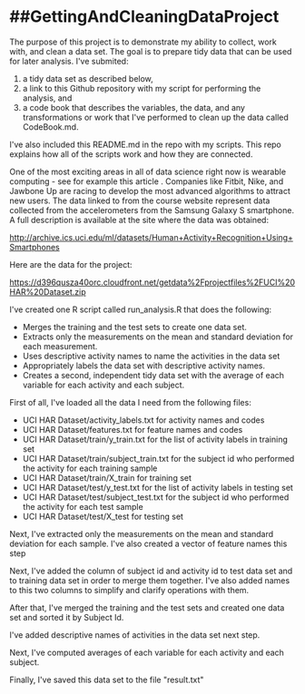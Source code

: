 ##GettingAndCleaningDataProject
===============================

The purpose of this project is to demonstrate my ability to collect, work with, and clean a data set. The goal is to prepare tidy data that can be used for later analysis. I've submited:

 1) a tidy data set as described below,
 2) a link to this Github repository with my script for performing the analysis, and
 3) a code book that describes the variables, the data, and any transformations or work that I've performed to clean up the data called CodeBook.md.

I've also included this README.md in the repo with my scripts. This repo explains how all of the scripts work and how they are connected.  

One of the most exciting areas in all of data science right now is wearable computing - see for example this article . Companies like Fitbit, Nike, and Jawbone Up are racing to develop the most advanced algorithms to attract new users. The data linked to from the course website represent data collected from the accelerometers from the Samsung Galaxy S smartphone. A full description is available at the site where the data was obtained: 

http://archive.ics.uci.edu/ml/datasets/Human+Activity+Recognition+Using+Smartphones 

Here are the data for the project: 

https://d396qusza40orc.cloudfront.net/getdata%2Fprojectfiles%2FUCI%20HAR%20Dataset.zip 

I've created one R script called run_analysis.R that does the following: 
* Merges the training and the test sets to create one data set.
* Extracts only the measurements on the mean and standard deviation for each measurement. 
* Uses descriptive activity names to name the activities in the data set
* Appropriately labels the data set with descriptive activity names. 
* Creates a second, independent tidy data set with the average of each variable for each activity and each subject. 

First of all, I've loaded all the data I need from the following files:
* UCI HAR Dataset/activity_labels.txt for activity names and codes
* UCI HAR Dataset/features.txt for feature names and codes
* UCI HAR Dataset/train/y_train.txt for the list of activity labels in training set
* UCI HAR Dataset/train/subject_train.txt for the subject id who performed the activity for each training sample
* UCI HAR Dataset/train/X_train for training set
* UCI HAR Dataset/test/y_test.txt for the list of activity labels in testing set
* UCI HAR Dataset/test/subject_test.txt for the subject id who performed the activity for each test sample
* UCI HAR Dataset/test/X_test for testing set

Next, I've extracted only the measurements on the mean and standard deviation for each sample.
I've also created a vector of feature names this step

Next, I've added the column of subject id and activity id to test data set and to training data set in order to merge them together.
I've also added names to this two columns to simplify and clarify operations with them.

After that, I've merged the training and the test sets and created one data set and sorted it by Subject Id.

I've added descriptive names of activities in the data set next step.

Next, I've computed averages of each variable for each activity and each subject.

Finally, I've saved this data set to the file "result.txt"
